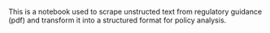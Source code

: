 This is a notebook used to scrape unstructed text from regulatory guidance (pdf) and transform it into a structured format for policy analysis.


